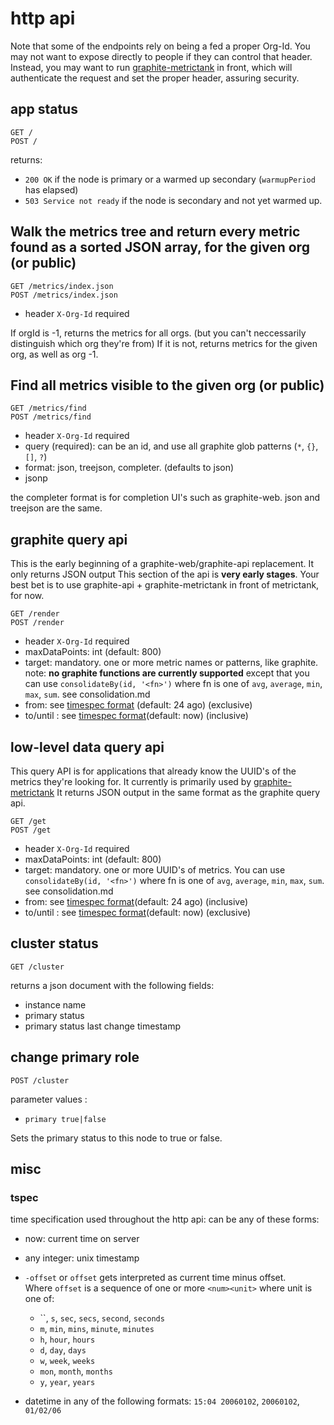 # http api

Note that some of the endpoints rely on being a fed a proper Org-Id.
You may not want to expose directly to people if they can control that header.
Instead, you may want to run [graphite-metrictank](https://github.com/raintank/graphite-metrictank) in front,
which will authenticate the request and set the proper header, assuring security.

## app status

```
GET /
POST /
```

returns:

* `200 OK` if the node is primary or a warmed up secondary (`warmupPeriod` has elapsed)
* `503 Service not ready` if the node is secondary and not yet warmed up.



## Walk the metrics tree and return every metric found as a sorted JSON array, for the given org (or public)

```
GET /metrics/index.json
POST /metrics/index.json
```

* header `X-Org-Id` required

If orgId is -1, returns the metrics for all orgs. (but you can't neccessarily distinguish which org they're from)
If it is not, returns metrics for the given org, as well as org -1.

## Find all metrics visible to the given org (or public)

```
GET /metrics/find
POST /metrics/find
```

* header `X-Org-Id` required
* query (required): can be an id, and use all graphite glob patterns (`*`, `{}`, `[]`, `?`)
* format: json, treejson, completer. (defaults to json)
* jsonp

the completer format is for completion UI's such as graphite-web.
json and treejson are the same.

## graphite query api

This is the early beginning of a graphite-web/graphite-api replacement. It only returns JSON output
This section of the api is **very early stages**.  Your best bet is to use graphite-api + graphite-metrictank in front of metrictank, for now.

```
GET /render
POST /render
```

* header `X-Org-Id` required
* maxDataPoints: int (default: 800)
* target: mandatory. one or more metric names or patterns, like graphite.  
  note: **no graphite functions are currently supported** except that
  you can use `consolidateBy(id, '<fn>')` where fn is one of `avg`, `average`, `min`, `max`, `sum`. see consolidation.md
* from: see [timespec format](#tspec) (default: 24 ago) (exclusive)
* to/until : see [timespec format](#tspec)(default: now) (inclusive)

## low-level data query api 

This query API is for applications that already know the UUID's of the metrics they're looking for.
It currently is primarily used by [graphite-metrictank](https://github.com/raintank/graphite-metrictank)
It returns JSON output in the same format as the graphite query api.

```
GET /get
POST /get
```

* header `X-Org-Id` required
* maxDataPoints: int (default: 800)
* target: mandatory. one or more UUID's of metrics. You can use `consolidateBy(id, '<fn>')` where fn is one of `avg`, `average`, `min`, `max`, `sum`. see consolidation.md
* from: see [timespec format](#tspec)(default: 24 ago) (inclusive)
* to/until : see [timespec format](#tspec)(default: now) (exclusive)


## cluster status

```
GET /cluster
```

returns a json document with the following fields:

* instance name
* primary status
* primary status last change timestamp

## change primary role

```
POST /cluster
```

parameter values :

* `primary true|false`

Sets the primary status to this node to true or false.

## misc

### tspec

time specification used throughout the http api:
can be any of these forms:

* now: current time on server
* any integer: unix timestamp
* `-offset` or `offset` gets interpreted as current time minus offset.  
  Where `offset` is a sequence of one or more `<num><unit>` where unit is one of:

	- ``, `s`, `sec`, `secs`, `second`, `seconds`
	- `m`, `min`, `mins`, `minute`, `minutes`
	- `h`, `hour`, `hours`
	- `d`, `day`, `days`
	- `w`, `week`, `weeks`
	- `mon`, `month`, `months`
	- `y`, `year`, `years`

* datetime in any of the following formats: `15:04 20060102`, `20060102`, `01/02/06`

